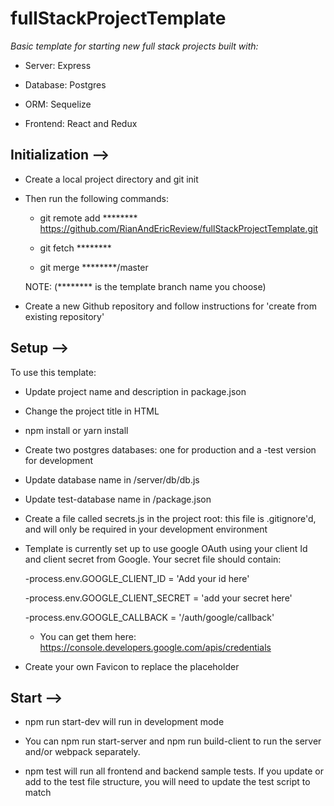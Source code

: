 # fullStackProjectTemplate
*Basic template for starting new full stack projects built with:*

* Server: Express

* Database: Postgres

* ORM: Sequelize

* Frontend: React and Redux

## Initialization --> 

* Create a local project directory and git init

* Then run the following commands:

  * git remote add ******** https://github.com/RianAndEricReview/fullStackProjectTemplate.git 

  * git fetch ********

  * git merge ********/master

  NOTE: (******** is the template branch name you choose)

* Create a new Github repository and follow instructions for 'create from existing repository'

## Setup -->

To use this template:

* Update project name and description in package.json

* Change the project title in HTML <head>

* npm install or yarn install

* Create two postgres databases: one for production and a -test version for development

* Update database name in /server/db/db.js

* Update test-database name in /package.json

* Create a file called secrets.js in the project root: this file is .gitignore'd, and will only be required in your development environment

* Template is currently set up to use google OAuth using your client Id and client secret from Google. Your secret file should contain:

  -process.env.GOOGLE_CLIENT_ID = 'Add your id here'

  -process.env.GOOGLE_CLIENT_SECRET = 'add your secret here'

  -process.env.GOOGLE_CALLBACK = '/auth/google/callback'

  * You can get them here: https://console.developers.google.com/apis/credentials

* Create your own Favicon to replace the placeholder


## Start -->

* npm run start-dev will run in development mode

* You can npm run start-server and npm run build-client to run the server and/or webpack separately.

* npm test will run all frontend and backend sample tests. If you update or add to the test file
structure, you will need to update the test script to match

